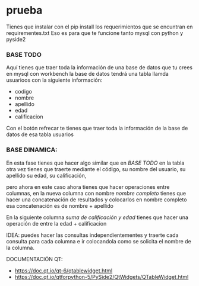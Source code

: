 # prueba

Tienes que instalar con el pip install los requerimientos que se encuntran en requirementes.txt
Eso es para que te funcione tanto mysql con python y pyside2

### BASE TODO
Aquí tienes que traer toda la información de una base de datos que tu crees en mysql con workbench
la base de datos tendrá una tabla llamda usuarioos con la siguiente información:
- codigo
- nombre
- apellido
- edad
- calificacion

Con el botón refrecar te tienes que traer toda la información de la base de datos de esa tabla usuarios


### BASE DINAMICA:
En esta fase tienes que hacer algo similar que en *BASE TODO*
en la tabla otra vez tienes que traerte mediante el código, su nombre del usuario, su apellido
su edad, su calificación, 

pero ahora en este caso ahora tienes que hacer operaciones entre columnas, en la nueva columna
con nombre *nombre completo* tienes que hacer una concatenación de resultados y colocarlos en nombre completo
esa concatenación es de nombre + apellido

En la siguiente columna *suma de calificación y edad*
tienes que hacer una operación de entre la edad + calificacion 

IDEA: puedes hacer las consultas independientementes y traerte cada consulta para cada columna 
e ir colocandola como se solicita el nombre de la columna. 


DOCUMENTACIÓN QT: 
- https://doc.qt.io/qt-6/qtablewidget.html
- https://doc.qt.io/qtforpython-5/PySide2/QtWidgets/QTableWidget.html
